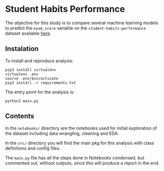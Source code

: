 # Student Habits Performance

The objective for this study is to compare several machine learning models to predict the `exam_score` variable on the `student-habits-performance` dataset available [here](https://www.kaggle.com/datasets/jayaantanaath/student-habits-vs-academic-performance).

## Instalation

To install and reproduce analysis:

```
pip3 install virtualenv
virtualenv .env
source .env/bin/activate
pip3 install -r requirements.txt
```

The entry point for the analysis is:

```
python3 main.py
```

## Contents
In the `notebooks/` directory are the notebooks used for initial exploration of the dataset including data wrangling, cleaning and EDA.

In the `src/` directory you will find the main pkg for this analysis with class definitions and config files.

The `main.py` file has all the steps done in Notebooks condensed, but commented out, without outputs, since this will produce a report in the end.
